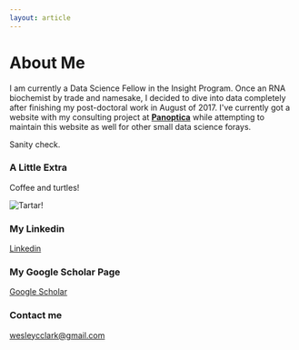 ```yaml
---
layout: article
---
```


# About Me
I am currently a Data Science Fellow in the Insight Program. Once an RNA biochemist by trade and namesake, I decided to dive into data completely after finishing my post-doctoral work in August of 2017. I've currently got a website with my consulting project at **[Panoptica](http://www.panoptica.me)** while attempting to maintain this website as well for other small data science forays.

Sanity check.

### A Little Extra
Coffee and turtles! 

![Tartar!](https://raw.githubusercontent.com/wescclark/wescclark.github.io/master/images/0606171801a.jpg)

### My Linkedin

[Linkedin](https://www.linkedin.com/in/wesley-c-clark)

### My Google Scholar Page

[Google Scholar](https://scholar.google.com/citations?user=kkj41fsAAAAJ&hl=en&oi=sra)

### Contact me

[wesleycclark@gmail.com](mailto:wesleycclark@gmail.com)

